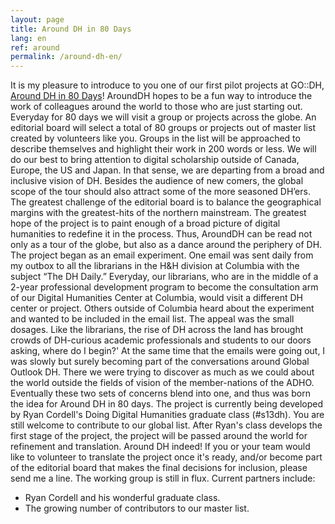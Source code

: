```yaml
---
layout: page
title: Around DH in 80 Days
lang: en
ref: around
permalink: /around-dh-en/
---
```


It is my pleasure to introduce to you one of our first pilot projects at GO::DH, [Around DH in 80 Days](http://arounddh.org)! AroundDH hopes to be a fun way to introduce the work of colleagues around the world to those who are just starting out. Everyday for 80 days we will visit a group or projects across the globe. An editorial board will select a total of 80 groups or projects out of master list created by volunteers like you. Groups in the list will be approached to describe themselves and highlight their work in 200 words or less. We will do our best to bring attention to digital scholarship outside of Canada, Europe, the US and Japan. In that sense, we are departing from a broad and inclusive vision of DH. Besides the audience of new comers, the global scope of the tour should also attract some of the more seasoned DH’ers. The greatest challenge of the editorial board is to balance the geographical margins with the greatest-hits of the northern mainstream. The greatest hope of the project is to paint enough of a broad picture of digital humanities to redefine it in the process. Thus, AroundDH can be read not only as a tour of the globe, but also as a dance around the periphery of DH. The project began as an email experiment. One email was sent daily from my outbox to all the librarians in the H&H division at Columbia with the subject “The DH Daily.” Everyday, our librarians, who are in the middle of a 2-year professional development program to become the consultation arm of our Digital Humanities Center at Columbia, would visit a different DH center or project. Others outside of Columbia heard about the experiment and wanted to be included in the email list. The appeal was the small dosages. Like the librarians, the rise of DH across the land has brought crowds of DH-curious academic professionals and students to our doors asking, where do I begin?' At the same time that the emails were going out, I was slowly but surely becoming part of the conversations around Global Outlook DH. There we were trying to discover as much as we could about the world outside the fields of vision of the member-nations of the ADHO. Eventually these two sets of concerns blend into one, and thus was born the idea for Around DH in 80 days. The project is currently being developed by Ryan Cordell's Doing Digital Humanities graduate class (#s13dh). You are still welcome to contribute to our global list. After Ryan's class develops the first stage of the project, the project will be passed around the world for refinement and translation. Around DH indeed! If you or your team would like to volunteer to translate the project once it's ready, and/or become part of the editorial board that makes the final decisions for inclusion, please send me a line. The working group is still in flux. Current partners include:
- Ryan Cordell and his wonderful graduate class.
- The growing number of contributors to our master list.